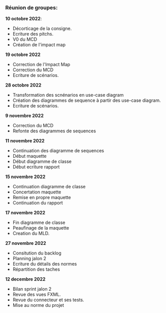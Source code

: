 ### Réunion de groupes:
**10 octobre 2022**:
  + Décorticage de la consigne.
  + Ecriture des pitchs.
  + V0 du MCD
  + Création de l'impact map
 
 **19 octobre 2022**
   + Correction de l'Impact Map
   + Correction du MCD
   + Ecriture de scénarios.

 **28 octobre 2022**
   + Transformation des scnénarios en use-case diagram
   + Création des diagrammes de sequence à partir des use-case diagram. 
   + Ecriture de scénarios.

 **9 novembre 2022**
  + Correction du MCD 
  + Refonte des diagrammes de sequences 
  
  **11 novembre 2022**
  + Continuation des diagramme de sequences
  + Début maquette 
  + Début diagramme de classe
  + Début ecriture rapport
  
  **15 novembre 2022**
  + Continuation diagramme de classe
  + Concertation maquette
  + Remise en propre maquette
  + Continuation du rapport 

  **17 novembre 2022**
  + Fin diagramme de classe
  + Peaufinage de la maquette
  + Creation du MLD.
  
  **27 novembre 2022**
  + Consitution du backlog
  + Planning jalon 2
  + Ecriture du détails des normes
  + Répartition des taches

  **12 decembre 2022**
  + Bilan sprint jalon 2
  + Revue des vues FXML.
  + Revue du connecteur et ses tests.
  + Mise au norme du projet



